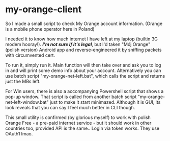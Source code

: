 # my-orange-client
So I made a small script to check My Orange account information. (Orange is a mobile phone operator here in Poland)

I needed it to know how much internet I have left at my laptop (builtin 3G modem hooray!).
**_I'm not sure if it's legal_**, but I'd taken "Mój Orange" (polish version) Android app and reverse-engineered it by sniffing packets with circumvented cert.

To run it, simply run it. Main function will then take over and ask you to log in and will print some demo info about your account. Alternatively you can use batch script "my-orange-net-left.bat", which calls the script and returns just the MBs left.

For Win users, there is also a accompanying Powershell script that shows a pop-up window. That script is called from another batch script "my-orange-net-left-window.bat" just to make it start minimazed.
Although it is GUI, its look reveals that you can say I feel much better in CLI though.

This small utility is confirmed (by glorious myself) to work with polish Orange Free - a pre-paid internet service - but it should work in other countries too, provided API is the same..
Login via token works. They use OAuth1 lmao.
